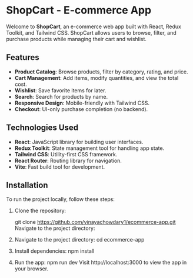 # ShopCart - E-commerce App

Welcome to **ShopCart**, an e-commerce web app built with React, Redux Toolkit, and Tailwind CSS. ShopCart allows users to browse, filter, and purchase products while managing their cart and wishlist.

## Features

- **Product Catalog**: Browse products, filter by category, rating, and price.
- **Cart Management**: Add items, modify quantities, and view the total cost.
- **Wishlist**: Save favorite items for later.
- **Search**: Search for products by name.
- **Responsive Design**: Mobile-friendly with Tailwind CSS.
- **Checkout**: UI-only purchase completion (no backend).

## Technologies Used

- **React**: JavaScript library for building user interfaces.
- **Redux Toolkit**: State management tool for handling app state.
- **Tailwind CSS**: Utility-first CSS framework.
- **React Router**: Routing library for navigation.
- **Vite**: Fast build tool for development.

## Installation

To run the project locally, follow these steps:

1. Clone the repository:

   
   git clone https://github.com/vinayachowdary1/ecommerce-app.git
Navigate to the project directory:
2. Navigate to the project directory:
   cd ecommerce-app
3. Install dependencies:
   npm install
4. Run the app:
   npm run dev
Visit http://localhost:3000 to view the app in your browser.
